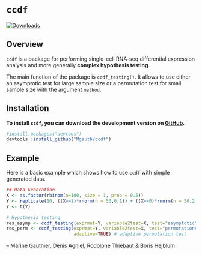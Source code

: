 
<!-- README.md is generated from README.Rmd. Please edit that file -->

# `ccdf`

[![Downloads](https://cranlogs.r-pkg.org/badges/ccdf?color=blue)](https://www.r-pkg.org/pkg/ccdf)

## Overview

`ccdf` is a package for performing single-cell RNA-seq differential
expression analysis and more generally **complex hypothesis testing**.

The main function of the package is `ccdf_testing()`. It allows to use
either an asymptotic test for large sample size or a permutation test
for small sample size with the argument
`method`.

<!-- The method implemented in this package is detailed in the following article: -->

<!-- > Gauthier M, Agniel D, Thiébaut R & Hejblum BP (2020). ..., *bioRxiv* ... . [DOI: .../...](url) -->

## Installation

**To install `ccdf`, you can download the development version on
[GitHub](https://github.com/Mgauth/ccdf).**

``` r
#install.packages("devtoos")
devtools::install_github("Mgauth/ccdf")
```

## Example

Here is a basic example which shows how to use `ccdf` with simple
generated data.

``` r
## Data Generation
X <- as.factor(rbinom(n=100, size = 1, prob = 0.5))
Y <- replicate(10, ((X==1)*rnorm(n = 50,0,1)) + ((X==0)*rnorm(n = 50,2,1)))
Y <- t(Y)
```

``` r
# Hypothesis testing
res_asymp <- ccdf_testing(exprmat=Y, variable2test=X, test="asymptotic") # asymptotic test
res_perm <- ccdf_testing(exprmat=Y, variable2test=X, test="permutations",
                         adaptive=TRUE) # adaptive permutation test
```

– Marine Gauthier, Denis Agniel, Rodolphe Thiébaut & Boris Hejblum

